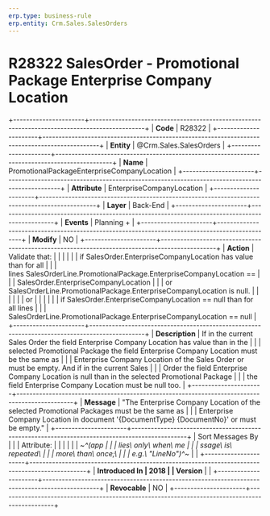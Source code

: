```yaml
---
erp.type: business-rule
erp.entity: Crm.Sales.SalesOrders
---
```


# R28322 SalesOrder - Promotional Package Enterprise Company Location
+----------------------+-----------------------------------------------------------------------------------------------+
| **Code**             | R28322                                                                                        |
+----------------------+-----------------------------------------------------------------------------------------------+
| **Entity**           | @Crm.Sales.SalesOrders                                                                                    |
+----------------------+-----------------------------------------------------------------------------------------------+
| **Name**             | PromotionalPackageEnterpriseCompanyLocation                                                   |
+----------------------+-----------------------------------------------------------------------------------------------+
| **Attribute**        | EnterpriseCompanyLocation                                                                     |
+----------------------+-----------------------------------------------------------------------------------------------+
| **Layer**            | Back-End                                                                                      |
+----------------------+-----------------------------------------------------------------------------------------------+
| **Events**           | Planning +                                                                                    |
+----------------------+-----------------------------------------------------------------------------------------------+
| **Modify**           | NO                                                                                            |
+----------------------+-----------------------------------------------------------------------------------------------+
| **Action**           | Validate that:                                                                                |
|                      |                                                                                               |
|                      | if SalesOrder.EnterpriseCompanyLocation has value than for all                                |
|                      | lines SalesOrderLine.PromotionalPackage.EnterpriseCompanyLocation ==                          |
|                      | SalesOrder.EnterpriseCompanyLocation                                                          |
|                      | or SalesOrderLine.PromotionalPackage.EnterpriseCompanyLocation is null.                       |
|                      |                                                                                               |
|                      | or                                                                                            |
|                      |                                                                                               |
|                      | if SalesOrder.EnterpriseCompanyLocation == null than for all lines                            |
|                      | SalesOrderLine.PromotionalPackage.EnterpriseCompanyLocation == null                           |
+----------------------+-----------------------------------------------------------------------------------------------+
| **Description**      | If in the current Sales Order the field Enterprise Company Location has value than in the     |
|                      | selected Promotional Package the field Enterprise Company Location must be the same as        |
|                      | Enterprise Company Location of the Sales Order or must be empty. And if in the current Sales  |
|                      | Order the field Enterprise Company Location is null than in the selected Promotional Package  |
|                      | the field Enterprise Company Location must be null too.                                       |
+----------------------+-----------------------------------------------------------------------------------------------+
| **Message**          | \"The Enterprise Company Location of the selected Promotional Packages must be the same as    |
|                      | Enterprise Company Location in document \'{DocumentType} {DocumentNo}\' or must be empty.\"   |
+----------------------+-----------------------------------------------------------------------------------------------+
| Sort Messages By     |                                                                                               |
| Attribute:           |                                                                                               |
|                      |                                                                                               |
| *~^(app              |                                                                                               |
| lies\ only\ when\ me |                                                                                               |
| ssage\ is\ repeated\ |                                                                                               |
|  more\ than\ once;\  |                                                                                               |
| e.g.\ \"LineNo\")^~* |                                                                                               |
+----------------------+-----------------------------------------------------------------------------------------------+
| **Introduced In      | 2018                                                                                          |
| Version**            |                                                                                               |
+----------------------+-----------------------------------------------------------------------------------------------+
| **Revocable**        | NO                                                                                            |
+----------------------+-----------------------------------------------------------------------------------------------+

  

  

  

